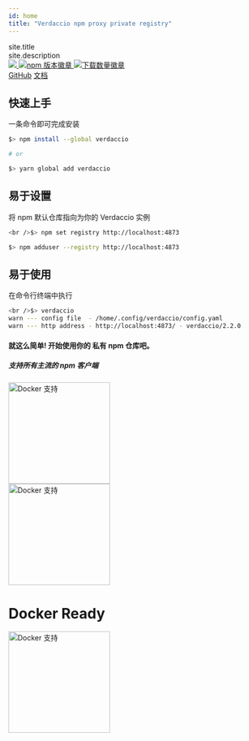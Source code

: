 ```yaml
---
id: home
title: "Verdaccio npm proxy private registry"
---
```



<div class="top-section-home">
    <div class="logo-section"></div>

<div class="title-section">
    site.title
</div>

<div class="subtitle-section">
    site.description
</div>

<div class="badges">
        <span>
                <a href="https://github.com/verdaccio/verdaccio">
                        <img src="https://img.shields.io/github/stars/verdaccio/verdaccio.svg?style=social&label=Star&maxAge=3600" style="max-width:100%;">
                </a>
        </span>
        <span>
                <a href="https://www.npmjs.org/package/verdaccio">
                        <img src="https://img.shields.io/npm/v/verdaccio.svg" alt="npm 版本徽章">
                </a>
        </span>
        <span>
                <a href="https://www.npmjs.org/package/verdaccio">
                        <img src="https://camo.githubusercontent.com/81e53cc0a99c3ae97709fa66232a5807c346c61e/687474703a2f2f696d672e736869656c64732e696f2f6e706d2f646d2f76657264616363696f2e737667" alt="下载数量徽章" data-canonical-src="http://img.shields.io/npm/dm/verdaccio.svg" style="max-width:100%;">
                </a>
        </span>
</div>

<div class="link-section">
        <a href="https://github.com/verdaccio" title="Github verdaccio page">GitHub</a>
        <a href="https://github.com/verdaccio/verdaccio/tree/master/wiki" title="Documentation">文档</a>
</div>


</div> 

## 快速上手

一条命令即可完成安装

```sh
$> npm install --global verdaccio

# or

$> yarn global add verdaccio

```

## 易于设置

将 npm 默认仓库指向为你的 Verdaccio 实例

```sh
<br />$> npm set registry http://localhost:4873

$> npm adduser --registry http://localhost:4873

```

## 易于使用

在命令行终端中执行

```sh
<br />$> verdaccio
warn --- config file  - /home/.config/verdaccio/config.yaml
warn --- http address - http://localhost:4873/ - verdaccio/2.2.0

```

#### 就这么简单! 开始使用你的 **私有 npm 仓库吧**。

##### 支持所有主流的 npm 客户端

<div class="client-support">
    <div class="client">
        <img src="css/icon/npm-logo.svg" alt="Docker 支持" width="200"/>
    </div>
    <div class="client">
        <img src="css/icon/yarn-logo.svg" alt="Docker 支持" width="200"/>
    </div>
</div>

<div class="section">
    <h1>
        Docker Ready
    </h1>
    <a href="https://github.com/verdaccio/verdaccio/blob/master/wiki/docker.md" target="_blank">
        <img src="css/icon/docker.jpeg" alt="Docker 支持" width="200"/>
    </a>
</div>
